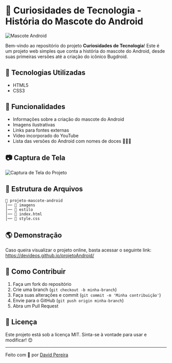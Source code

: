 # 🤖 Curiosidades de Tecnologia - História do Mascote do Android

![Mascote Android](imagens/bugdroid.png)

Bem-vindo ao repositório do projeto **Curiosidades de Tecnologia**! Este é um projeto web simples que conta a história do mascote do Android, desde suas primeiras versões até a criação do icônico Bugdroid.

## 🚀 Tecnologias Utilizadas
- HTML5
- CSS3

## 📌 Funcionalidades
- Informações sobre a criação do mascote do Android
- Imagens ilustrativas
- Links para fontes externas
- Vídeo incorporado do YouTube
- Lista das versões do Android com nomes de doces 🍩🎂🍭

## 📷 Captura de Tela
![Captura de Tela do Projeto](imagens/screenshot.png)

## 📂 Estrutura de Arquivos
```
📁 projeto-mascote-android
│── 📁 imagens
│── 📁 estilo
│── 📄 index.html
│── 📄 style.css
```

## 🌎 Demonstração
Caso queira visualizar o projeto online, basta acessar o seguinte link: https://devideos.github.io/projetoAndroid/

## 🔗 Como Contribuir
1. Faça um fork do repositório
2. Crie uma branch (`git checkout -b minha-branch`)
3. Faça suas alterações e commit (`git commit -m 'Minha contribuição'`)
4. Envie para o GitHub (`git push origin minha-branch`)
5. Abra um Pull Request

## 📜 Licença
Este projeto está sob a licença MIT. Sinta-se à vontade para usar e modificar! 😊

---

Feito com 💚 por [David Pereira](https://github.com/Devideos)


